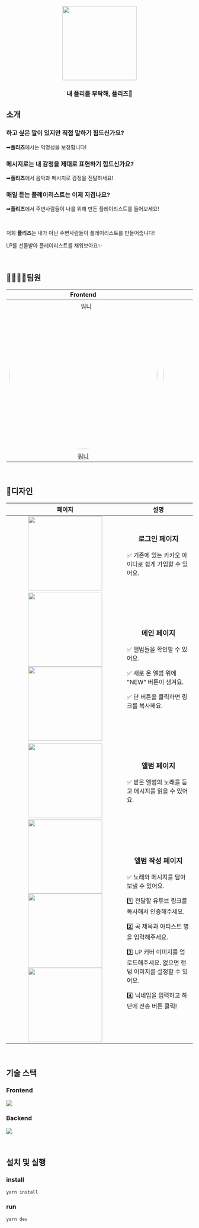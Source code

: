 <div align="center">
    <img width="200px" src="https://user-images.githubusercontent.com/23312485/204471121-ef643f75-25fe-4942-a2fa-8a7eb4bd40c1.png"/>
    <h3>내 플리를 부탁해, 플리즈🙏</h3>
</div>

## 소개

### 하고 싶은 말이 있지만 직접 말하기 힘드신가요?

<p>➡<b>플리즈</b>에서는 익명성을 보장합니다!</p>

### 메시지로는 내 감정을 제대로 표현하기 힘드신가요?

<p>➡<b>플리즈</b>에서 음악과 메시지로 감정을 전달하세요!</p>

### 매일 듣는 플레이리스트는 이제 지겹나요?

<p>➡<b>플리즈</b>에서 주변사람들이 나를 위해 만든 플레이리스트를 들어보세요!</p>

<br />

저희 **플리즈**는 내가 아닌 주변사람들이 플레이리스트를 만들어줍니다!

LP를 선물받아 플레이리스트를 채워보아요✨

<br />

## 👨‍👨‍👧‍👦팀원

|                                                      Frontend                                                      |                                                       Frontend                                                       |                                                      Frontend                                                      |                                                      Frontend                                                      |                                                      Backend                                                       |                                           Designer                                            |
| :----------------------------------------------------------------------------------------------------------------: | :------------------------------------------------------------------------------------------------------------------: | :----------------------------------------------------------------------------------------------------------------: | :----------------------------------------------------------------------------------------------------------------: | :----------------------------------------------------------------------------------------------------------------: | :-------------------------------------------------------------------------------------------: |
| <img src="https://avatars.githubusercontent.com/u/89131236?v=4" alt="워니" width=400px style="border-radius:50%"/> | <img src="https://avatars.githubusercontent.com/u/63948484?v=4" alt="하이준" width=400px style="border-radius:50%"/> | <img src="https://avatars.githubusercontent.com/u/23312485?v=4" alt="주기" width=400px style="border-radius:50%"/> | <img src="https://avatars.githubusercontent.com/u/89791868?v=4" alt="히라" width=400px style="border-radius:50%"/> | <img src="https://avatars.githubusercontent.com/u/66585769?v=4" alt="복어" width=400px style="border-radius:50%"/> | <img src="https://i.imgur.com/4HR2LVE.png" alt="헤나" width=400px style="border-radius:50%"/> |
|                                         [워니](https://github.com/wkqkel)                                          |                                        [하이준](https://github.com/highjoon)                                         |                                       [주기](https://github.com/kangju2000)                                        |                                        [히라](https://github.com/seoyoonyi)                                        |                                       [복어](https://github.com/lenope1214)                                        |                                  [헤나](https://github.com)                                   |

<br />

## 🌈디자인

|                                                                                      페이지                                                                                      |                                                                                                                                                                  설명                                                                                                                                                                  |
| :------------------------------------------------------------------------------------------------------------------------------------------------------------------------------: | :------------------------------------------------------------------------------------------------------------------------------------------------------------------------------------------------------------------------------------------------------------------------------------------------------------------------------------: |
|                                                            <img src="https://i.imgur.com/qXyESao.png" width="200px"/>                                                            |                                                                                                               <h3>로그인 페이지</h3><div align="left"><p>✅ 기존에 있는 카카오 아이디로 쉽게 가입할 수 있어요.</p></div>                                                                                                               |
|                               <img src="https://i.imgur.com/t71lTYj.png" width="200px"/><img src="https://i.imgur.com/VJtiE9n.png" width="200px"/>                               |                                                                             <h3>메인 페이지</h3><div align="left"><p>✅ 앨범들을 확인할 수 있어요.</p><p>✅ 새로 온 앨범 위에 "NEW" 버튼이 생겨요.</p><p>✅ 단 버튼을 클릭하면 링크를 복사해요.</p></div>                                                                              |
|                                                            <img src="https://i.imgur.com/hUrtl5Q.png" width="200px"/>                                                            |                                                                                                                 <h3>앨범 페이지</h3><div align="left"><p>✅ 받은 앨범의 노래를 듣고 메시지를 읽을 수 있어요.</p></div>                                                                                                                 |
| <img src="https://i.imgur.com/JHh5MJJ.png" width="200px"/><img src="https://i.imgur.com/YXWRayO.png" width="200px" /><img src="https://i.imgur.com/shrBTJ8.png" width="200px" /> | <h3>앨범 작성 페이지</h3><div align="left"><p>✅ 노래와 메시지를 담아 보낼 수 있어요.</p><p>1️⃣ 전달할 유튜브 링크를 복사해서 인증해주세요.</p><p>2️⃣ 곡 제목과 아티스트 명을 입력해주세요.</p><p>3️⃣ LP 커버 이미지를 업로드해주세요. 없으면 랜덤 이미지를 설정할 수 있어요.</p><p>4️⃣ 닉네임을 입력하고 하단에 전송 버튼 클릭!</p></div> |

<br />

## 기술 스택

### Frontend

![](https://i.imgur.com/56kyTti.png)

### Backend

![](https://i.imgur.com/dV5lSHY.png)

<br />

## 설치 및 실행

### install

```bash=
yarn install
```

### run

```bash=
yarn dev
```
